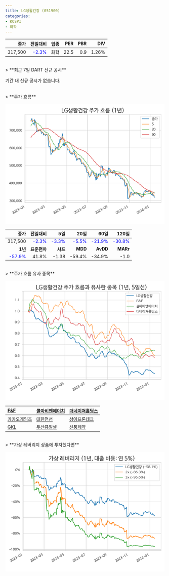 ```yaml
---
title: LG생활건강 (051900)
categories:
- KOSPI
- 화학
---
```


|**종가**|**전일대비**|**업종**|**PER**|**PBR**|**DIV**|
|-------:|-----------:|-------:|------:|------:|------:|
|317,500|<span style="color: blue">-2.3%</span>|화학|22.5|0.9|1.26%|

<!-- more -->

<br>
> **최근 7일 DART 신규 공시<a id="dart"></a>**

기간 내 신규 공시가 없습니다.

<br>
> **주가 흐름<a id="price"></a>**

![051900](/assets/images/stock/051900.png)

|**종가**|**전일대비**|**5일**|**20일**|**60일**|**120일**|
|-------:|-----------:|------:|-------:|-------:|--------:|
| 317,500 | <span style="color: blue">-2.3%</span> | <span style="color: blue">-3.3%</span> | <span style="color: blue">-5.5%</span> | <span style="color: blue">-21.9%</span> | <span style="color: blue">-30.8%</span> |
|**1년**|**표준편차**|**샤프**|**MDD**|**AvDD**|**MARr**|
| <span style="color: blue">-57.9%</span> | 41.8% | -1.38 | -59.4% | -34.9% | -1.0 |

<br>
> **주가 흐름 유사 종목<a id="corr"></a>**

![051900](/assets/images/stock/051900_corr.png)

| [F&F](/383220/) | [콜마비앤에이치](/200130/) | [더네이쳐홀딩스](/298540/) |
|:---------------------------------------|:---------------------------------------|:---------------------------------------|
| [카카오게임즈](/293490/) | [대한전선](/001440/) | [상아프론테크](/089980/) |
| [GKL](/114090/) | [두산퓨얼셀](/336260/) | [신풍제약](/019170/) |

<br>
> **가상 레버리지 상품에 투자했다면<a id="2x"></a>**

![051900](/assets/images/stock/051900_2x.png)

[^corr]: 상관계수를 이용하여 분석하였습니다.